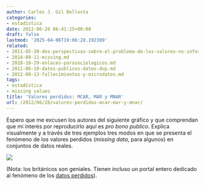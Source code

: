 ```yaml
---
author: Carlos J. Gil Bellosta
categories:
- estadística
date: 2012-06-28 06:41:25+00:00
draft: false
lastmod: '2025-04-06T19:06:28.192389'
related:
- 2011-05-30-dos-perspectivas-sobre-el-problema-de-los-valores-no-informados.md
- 2014-09-11-missing.md
- 2018-10-29-enlaces-parasociologicos.md
- 2011-06-10-datos-publicos-datos-dup.md
- 2012-08-13-fallecimientos-y-microdatos.md
tags:
- estadística
- missing values
title: 'Valores perdidos: MCAR, MAR y MNAR'
url: /2012/06/28/valores-perdidos-mcar-mar-y-mnar/
---
```


Espero que me excusen los autores del siguiente gráfico y que comprendan que mi interés por reproducirlo aquí es _pro bono publico_. Explica visualmente y a través de tres ejemplos tres modos en que se presenta el fenómeno de los valores perdidos (_missing data_, para algunos) en conjuntos de datos reales.

[![](/wp-uploads/2012/06/missing_data.png#center)
](/wp-uploads/2012/06/missing_data.png#center)

(Nota: los británicos son geniales. Tienen incluso un portal entero dedicado al fenómeno de los [datos perdidos](http://missingdata.org.uk/)).